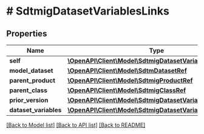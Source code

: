 # # SdtmigDatasetVariablesLinks

## Properties

Name | Type | Description | Notes
------------ | ------------- | ------------- | -------------
**self** | [**\OpenAPI\Client\Model\SdtmigDatasetVariablesRef**](SdtmigDatasetVariablesRef.md) |  | [optional]
**model_dataset** | [**\OpenAPI\Client\Model\SdtmDatasetRef**](SdtmDatasetRef.md) |  | [optional]
**parent_product** | [**\OpenAPI\Client\Model\SdtmigProductRef**](SdtmigProductRef.md) |  | [optional]
**parent_class** | [**\OpenAPI\Client\Model\SdtmigClassRef**](SdtmigClassRef.md) |  | [optional]
**prior_version** | [**\OpenAPI\Client\Model\SdtmigDatasetVariablesRef**](SdtmigDatasetVariablesRef.md) |  | [optional]
**dataset_variables** | [**\OpenAPI\Client\Model\SdtmigDatasetVariableRefElement[]**](SdtmigDatasetVariableRefElement.md) |  | [optional]

[[Back to Model list]](../../README.md#models) [[Back to API list]](../../README.md#endpoints) [[Back to README]](../../README.md)

